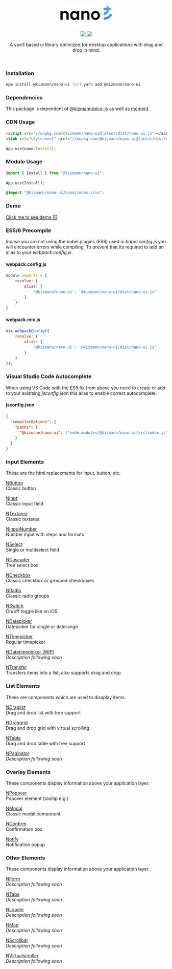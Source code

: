 <p align="center"><img width="170" src="https://github.com/vankizmann/nano-ui/blob/master/nano.svg?raw=true" alt="nano-ui"></p>

<p align="center">
  <a href="https://www.npmjs.org/package/@kizmann/nano-ui">
    <img src="https://img.shields.io/npm/v/@kizmann/nano-ui.svg">
  </a>
  <a href="https://npmcharts.com/compare/@kizmann/nano-ui?minimal=true">
    <img src="http://img.shields.io/npm/dm/@kizmann/nano-ui.svg">
  </a>
  <br>
</p>

<p align="center">A vue3 based ui library optimized for desktop applications with drag and drop in mind.</p>
<br>

### Installation

```bash
npm install @kizmann/nano-ui [or] yarn add @kizmann/nano-ui
```

### Dependencies

This package is dependent of [@kizmann/pico-js](https://github.com/vankizmann/pico-js) as well as [moment](https://github.com/moment/moment).

### CDN Usage

```html
<script src="//unpkg.com/@kizmann/nano-ui@latest/dist/nano-ui.js"></script>
<link rel="stylesheet" href="//unpkg.com/@kizmann/nano-ui@latest/dist/nano-ui.css">
```

```js
App.use(nano.Install);
```

### Module Usage
```js
import { Install } from "@kizmann/nano-ui";
```

```js
App.use(Install);
```

```scss
@import "@kizmann/nano-ui/nano/index.scss";
```

### Demo

[Click me to see demo :cat:](https://vankizmann.github.io/nano-ui/demos/overview.html)

### ES5/6 Precompile

Incase you are not using the babel plugins (ES6) used in *babel.config.js* you will encounter errors while compiling. To prevent that its required to add an alias to your *webpack.config.js*.

#### webpack.config.js
```js
module.exports = {
    resolve: {
        alias: {
            '@kizmann/nano-ui': '@kizmann/nano-ui/dist/nano-ui.js'
        }
    }
}
```

#### webpack.mix.js
```js
mix.webpackConfig({
    resolve: {
        alias: {
            '@kizmann/nano-ui': '@kizmann/nano-ui/dist/nano-ui.js'
        }
    }
});
```

### Visual Studio Code Autocomplete

When using VS Code with the ES5 fix from above you need to create or add to your existsing *jsconfig.json* this alias to enable correct autocomplete.

#### jsconfig.json
```json
{
  "compilerOptions": {
    "paths": {
      "@kizmann/nano-ui": ["node_modules/@kizmann/nano-ui/src/index.js"]
    }
  }
}
```

### Input Elements
These are the html replacements for input, button, etc.

[NButton](#coming-soon)<br>
Classic button 
  

[NInpt](#coming-soon)<br>
Classic input field
  

[NTextarea](#coming-soon)<br>
Classic textarea


[NInputNumber](#coming-soon)<br>
Number input with steps and formats
  

[NSelect](#coming-soon)<br>
Single or multiselect field
  

[NCascader](#coming-soon)<br>
Tree select box
  

[NCheckbox](#coming-soon)<br>
Classic checkbox or grouped checkboxes


[NRadio](#coming-soon)<br>
Classic radio groups


[NSwitch](#coming-soon)<br>
On/off toggle like on iOS
  

[NDatepicker](#coming-soon)<br>
Datepicker for single or daterange


[NTimepicker](#coming-soon)<br>
Regular timepicker


[NDatetimepicker (WIP)](#coming-soon)<br>
*Description following soon*


[NTransfer](#coming-soon)<br>
Transfers items into a list, also supports drag and drop

### List Elements
These are components which are used to disaplay items.

[NDraglist](#coming-soon)<br>
Drag and drop list with tree support

[NDraggrid](#coming-soon)<br>
Drag and drop grid with virtual scrolling

[NTable](#coming-soon)<br>
Drag and drop table with tree support


[NPaginator](#coming-soon)<br>
*Description following soon*
  
### Overlay Elements
These components display information above your application layer.

[NPopover](#coming-soon)<br>
Popover element (tooltip e.g.)


[NModal](#coming-soon)<br>
Classic modal component


[NConfirm](#coming-soon)<br>
Confirmation box


[Notify](#coming-soon)<br>
Notification popup

### Other Elements
These components display information above your application layer.

[NForm](#coming-soon)<br>
*Description following soon*


[NTabs](#coming-soon)<br>
*Description following soon*


[NLoader](#coming-soon)<br>
*Description following soon*

[NMap](#coming-soon)<br>
*Description following soon*


[NScrollbar](#coming-soon)<br>
*Description following soon*


[NVirtualscroller](#coming-soon)<br>
*Description following soon*